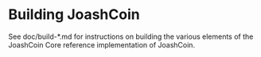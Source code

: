 Building JoashCoin
=============

See doc/build-*.md for instructions on building the various
elements of the JoashCoin Core reference implementation of JoashCoin.
